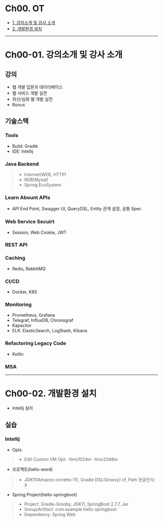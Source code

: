 # Ch00. OT
- [1. 강의소개 및 강사 소개](#ch00-01-강의소개-및-강사-소개)
- [2. 개발환경 설치](#ch00-02-개발환경-설치)


--------------------------------------------------------------------------------------------------------------------------------
# Ch00-01. 강의소개 및 강사 소개
## 강의
- 웹 개발 입문과 데이터베이스
- 웹 서비스 개발 실전
- 최신/심화 웹 개발 실전
- Bonus
## 기술스택
### Tools
- Build: Gradle
- IDE: Intellij
### Java Backend
> - Internet(WEB, HTTP) 
> - RDB(Mysql)
> - Spring EcoSystem
### Learn Abount APIs
- API End Point, Swagger UI, QueryDSL, Entity 관계 설정, 공통 Spec
### Web Service Secuirt
- Session, Web Cookie, JWT
### REST API
### Caching
- Redis, RabbitMQ
### CI/CD
- Docker, K8S
### Monitoring
- Prometheus, Grafana
- Telegraf, InfluxDB, Chronograf
- Kapacitor
- ELK: ElasticSearch, LogStash, Kibana
### Refactoring Legacy Code
- Kotlin
### MSA



--------------------------------------------------------------------------------------------------------------------------------
# Ch00-02. 개발환경 설치
- Intellij 설치
## 실습
### Intellij
- Opts
> - Edit Custom VM Opt: -Xms1024m -Xmx2048m
- 프로젝트(hello-word)
> - JDK11(Amazon corretto-11), Gradle DSL(Groovy)
> cf, Path 한글인식: X
- Spring Project(hello-springboot)
> - Project: Gradle-Grooby, JDK11, SpringBoot 2.7.7, Jar
> - Group/Artifact: com.example.hello-springboot
> - Dependency: Spring Web